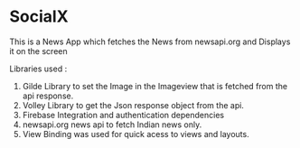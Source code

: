 # SocialX
This is a News App which fetches the News from newsapi.org and Displays it on the screen

Libraries used :

1) Gilde Library to set the Image in the Imageview that is fetched from the api response.
2) Volley Library to get the Json response object from the api.
3) Firebase Integration and authentication dependencies
4) newsapi.org news api to fetch Indian news only.
5) View Binding was used for quick acess to views and layouts.
